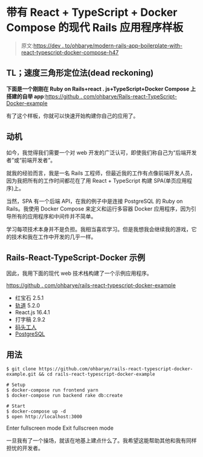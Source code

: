 # 带有 React + TypeScript + Docker Compose 的现代 Rails 应用程序样板

> 原文:[https://dev . to/ohbarye/modern-rails-app-boilerplate-with-react-typescript-docker-compose-h47](https://dev.to/ohbarye/modern-rails-app-boilerplate-with-react--typescript--docker-compose-h47)

## TL；速度三角形定位法(dead reckoning)

**下面是一个刚刚在 Ruby on Rails+react . js+TypeScript+Docker Compose 上搭建的自举 app**:[https://github . com/ohbarye/Rails-react-TypeScript-Docker-example](https://github.com/ohbarye/rails-react-typescript-docker-example)

有了这个样板，你就可以快速开始构建你自己的应用了。

## 动机

如今，我觉得我们需要一个对 web 开发的广泛认可，即使我们称自己为“后端开发者”或“前端开发者”。

就我的经验而言，我是一名 Rails 工程师，但最近我的工作有点像前端开发人员，因为我把所有的工作时间都花在了用 React + TypeScript 构建 SPA(单页应用程序)上。

当然，SPA 有一个后端 API，在我的例子中是连接 PostgreSQL 的 Ruby on Rails。我使用 Docker Compose 来定义和运行多容器 Docker 应用程序，因为引导所有的应用程序和中间件并不简单。

学习每项技术本身并不是负担。我相当喜欢学习。但是我想我会继续我的游戏，它的技术和我在工作中开发的几乎一样。

## Rails-React-TypeScript-Docker 示例

因此，我用下面的现代 web 技术栈构建了一个示例应用程序。

[https://github . com/ohbarye/rails-react-typescript-docker-example](https://github.com/ohbarye/rails-react-typescript-docker-example)

*   红宝石 2.5.1
*   [轨道](https://rubyonrails.org/) 5.2.0
*   React.js 16.4.1
*   打字稿 2.9.2
*   [码头工人](https://docs.docker.com/)
*   [PostgreSQL](https://www.postgresql.org/)

## 用法

```
$ git clone https://github.com/ohbarye/rails-react-typescript-docker-example.git && cd rails-react-typescript-docker-example

# Setup
$ docker-compose run frontend yarn
$ docker-compose run backend rake db:create

# Start
$ docker-compose up -d
$ open http://localhost:3000 
```

Enter fullscreen mode Exit fullscreen mode

一旦我有了一个操场，就该在地基上建点什么了。我希望这能帮助其他和我有同样担忧的开发者。